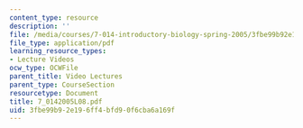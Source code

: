 ```yaml
---
content_type: resource
description: ''
file: /media/courses/7-014-introductory-biology-spring-2005/3fbe99b92e196ff4bfd90f6cba6a169f_7_0142005L08.pdf
file_type: application/pdf
learning_resource_types:
- Lecture Videos
ocw_type: OCWFile
parent_title: Video Lectures
parent_type: CourseSection
resourcetype: Document
title: 7_0142005L08.pdf
uid: 3fbe99b9-2e19-6ff4-bfd9-0f6cba6a169f
---
```

